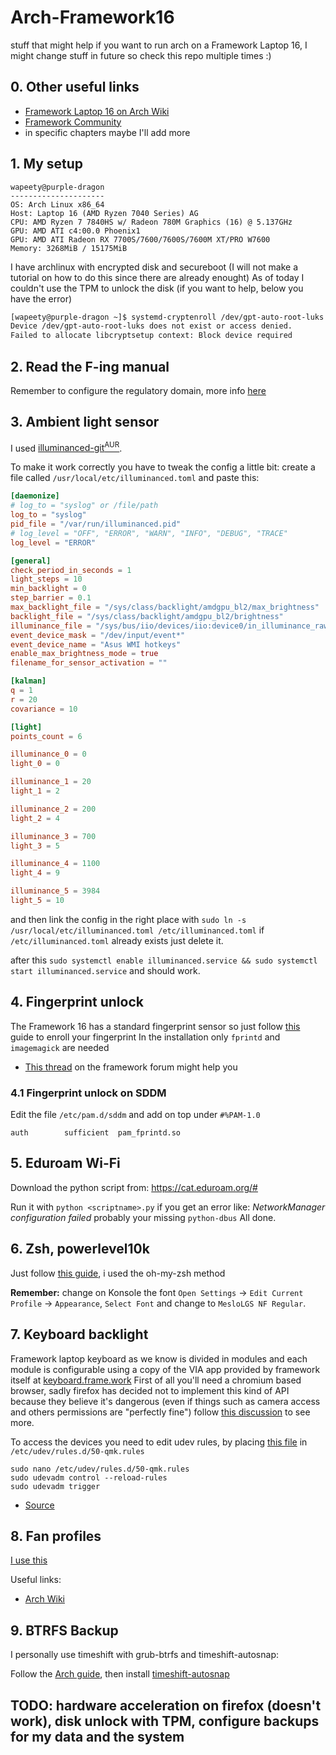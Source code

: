 # Arch-Framework16
stuff that might help if you want to run arch on a Framework Laptop 16,
I might change stuff in future so check this repo multiple times :)

## 0. Other useful links
- [Framework Laptop 16 on Arch Wiki](https://wiki.archlinux.org/title/Framework_Laptop_16)
- [Framework Community](https://community.frame.work/c/framework-laptop-16/136)
- in specific chapters maybe I'll add more
## 1. My setup
```
wapeety@purple-dragon
--------------------- 
OS: Arch Linux x86_64
Host: Laptop 16 (AMD Ryzen 7040 Series) AG
CPU: AMD Ryzen 7 7840HS w/ Radeon 780M Graphics (16) @ 5.137GHz
GPU: AMD ATI c4:00.0 Phoenix1
GPU: AMD ATI Radeon RX 7700S/7600/7600S/7600M XT/PRO W7600
Memory: 3268MiB / 15175MiB
```

I have archlinux with encrypted disk and secureboot (I will not make a tutorial on how to do this since there are already enought)
As of today I couldn't use the TPM to unlock the disk (if you want to help, below you have the error)
```bash
[wapeety@purple-dragon ~]$ systemd-cryptenroll /dev/gpt-auto-root-luks --recovery-key
Device /dev/gpt-auto-root-luks does not exist or access denied.
Failed to allocate libcryptsetup context: Block device required
```

## 2. Read the F-ing manual
Remember to configure the regulatory domain, more info [here](https://wiki.archlinux.org/title/Framework_Laptop_16#WiFi_performance_on_AMD_edition)

## 3. Ambient light sensor
I used [illuminanced-git<sup>AUR</sup>](https://aur.archlinux.org/packages/illuminanced-git/).

To make it work correctly you have to tweak the config a little bit:
create a file called `/usr/local/etc/illuminanced.toml` and paste this:
```toml
[daemonize]
# log_to = "syslog" or /file/path
log_to = "syslog"
pid_file = "/var/run/illuminanced.pid"
# log_level = "OFF", "ERROR", "WARN", "INFO", "DEBUG", "TRACE"
log_level = "ERROR"

[general]
check_period_in_seconds = 1
light_steps = 10
min_backlight = 0
step_barrier = 0.1
max_backlight_file = "/sys/class/backlight/amdgpu_bl2/max_brightness"
backlight_file = "/sys/class/backlight/amdgpu_bl2/brightness"
illuminance_file = "/sys/bus/iio/devices/iio:device0/in_illuminance_raw"
event_device_mask = "/dev/input/event*"
event_device_name = "Asus WMI hotkeys"
enable_max_brightness_mode = true
filename_for_sensor_activation = ""

[kalman]
q = 1
r = 20
covariance = 10

[light]
points_count = 6

illuminance_0 = 0
light_0 = 0

illuminance_1 = 20
light_1 = 2

illuminance_2 = 200
light_2 = 4

illuminance_3 = 700
light_3 = 5

illuminance_4 = 1100
light_4 = 9

illuminance_5 = 3984
light_5 = 10
```

and then link the config in the right place with `sudo ln -s /usr/local/etc/illuminanced.toml /etc/illuminanced.toml` if `/etc/illuminanced.toml` already exists just delete it.

after this `sudo systemctl enable illuminanced.service && sudo systemctl start illuminanced.service` and should work.

## 4. Fingerprint unlock

The Framework 16 has a standard fingerprint sensor so just follow [this](https://wiki.archlinux.org/title/Fprint) guide to enroll your fingerprint
In the installation only `fprintd` and `imagemagick` are needed

- [This thread](https://community.frame.work/t/guide-solved-sudo-and-login-with-fingerprint-reader-under-kde-arch-linux/37009/6) on the framework forum might help you 

### 4.1 Fingerprint unlock on SDDM
Edit the file `/etc/pam.d/sddm` and add on top under `#%PAM-1.0`

`auth        sufficient  pam_fprintd.so`

## 5. Eduroam Wi-Fi
Download the python script from:
https://cat.eduroam.org/#

Run it with `python <scriptname>.py` if you get an error like: _NetworkManager configuration failed_ probably your missing `python-dbus`
All done.

## 6. Zsh, powerlevel10k

Just follow [this guide](https://github.com/romkatv/powerlevel10k?tab=readme-ov-file#installation), i used the oh-my-zsh method

**Remember:** change on Konsole the font `Open Settings` → `Edit Current Profile` → `Appearance`, `Select Font` and change to `MesloLGS NF Regular`.

## 7. Keyboard backlight

Framework laptop keyboard as we know is divided in modules and each module is configurable using a copy of the VIA app provided by framework itself at [keyboard.frame.work](https://keyboard.frame.work)
First of all you'll need a chromium based browser, sadly firefox has decided not to implement this kind of API because they believe it's dangerous (even if things such as camera access and others permissions are "perfectly fine") follow [this discussion](https://connect.mozilla.org/t5/discussions/fully-support-web-usb-and-web-serial/m-p/62) to see more.

To access the devices you need to edit udev rules, by placing [this file](https://github.com/qmk/qmk_firmware/blob/master/util/udev/50-qmk.rules) in `/etc/udev/rules.d/50-qmk.rules`

```
sudo nano /etc/udev/rules.d/50-qmk.rules
sudo udevadm control --reload-rules
sudo udevadm trigger
```

- [Source](https://docs.qmk.fm/faq_build#linux-udev-rules)

## 8. Fan profiles
[I use this](https://github.com/TamtamHero/fw-fanctrl)

Useful links:
- [Arch Wiki](https://bbs.archlinux.org/viewtopic.php?id=285709)

## 9. BTRFS Backup

I personally use timeshift with grub-btrfs and timeshift-autosnap:

Follow the [Arch guide](https://wiki.archlinux.org/title/Timeshift), then install [timeshift-autosnap](https://aur.archlinux.org/packages/timeshift-autosnap)

## TODO: hardware acceleration on firefox (doesn't work), disk unlock with TPM, configure backups for my data and the system
